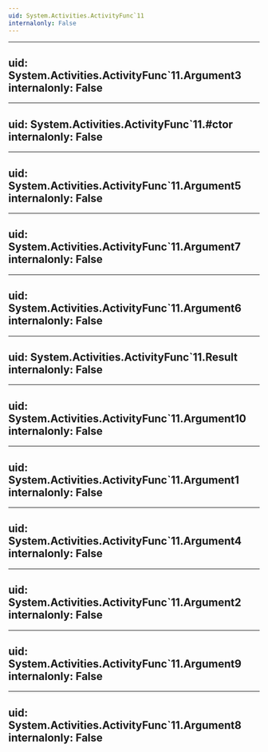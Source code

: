 ```yaml
---
uid: System.Activities.ActivityFunc`11
internalonly: False
---
```


---
uid: System.Activities.ActivityFunc`11.Argument3
internalonly: False
---

---
uid: System.Activities.ActivityFunc`11.#ctor
internalonly: False
---

---
uid: System.Activities.ActivityFunc`11.Argument5
internalonly: False
---

---
uid: System.Activities.ActivityFunc`11.Argument7
internalonly: False
---

---
uid: System.Activities.ActivityFunc`11.Argument6
internalonly: False
---

---
uid: System.Activities.ActivityFunc`11.Result
internalonly: False
---

---
uid: System.Activities.ActivityFunc`11.Argument10
internalonly: False
---

---
uid: System.Activities.ActivityFunc`11.Argument1
internalonly: False
---

---
uid: System.Activities.ActivityFunc`11.Argument4
internalonly: False
---

---
uid: System.Activities.ActivityFunc`11.Argument2
internalonly: False
---

---
uid: System.Activities.ActivityFunc`11.Argument9
internalonly: False
---

---
uid: System.Activities.ActivityFunc`11.Argument8
internalonly: False
---
